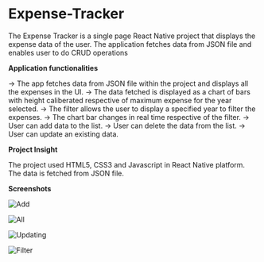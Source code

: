 # Expense-Tracker

The Expense Tracker is a single page React Native project that displays the expense data of the user. The application fetches data from JSON file and enables user to do CRUD operations

**Application functionalities**

-> The app fetches data from JSON file within the project and displays all the expenses in the UI.
-> The data fetched is displayed as a chart of bars with height caliberated respective of maximum expense for the year selected.
-> The filter allows the user to display a specified year to filter the expenses.
-> The chart bar changes in real time respective of the filter.
-> User can add data to the list.
-> User can delete the data from the list.
-> User can update an existing data.

**Project Insight**

The project used HTML5, CSS3 and Javascript in React Native platform.
The data is fetched from JSON file.

**Screenshots**

![Add](https://user-images.githubusercontent.com/84104966/151076707-a596963f-81b5-4a6e-bc49-7ab4f49743aa.JPG)

![All](https://user-images.githubusercontent.com/84104966/151076710-3dd1d587-6a08-4961-99b2-12d1a2d6bfcb.JPG)

![Updating](https://user-images.githubusercontent.com/84104966/151076712-c760f3a1-ff39-4592-b37d-4b9cf22fab04.JPG)

![Filter](https://user-images.githubusercontent.com/84104966/151076805-484cb148-4a1e-412f-9849-8a2ba051a976.JPG)
